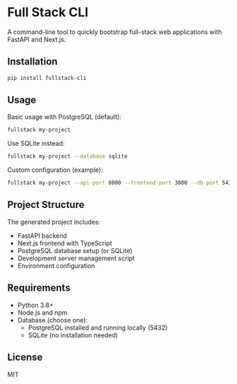 # Full Stack CLI

A command-line tool to quickly bootstrap full-stack web applications with FastAPI and Next.js.

## Installation

```bash
pip install fullstack-cli
```

## Usage

Basic usage with PostgreSQL (default):
```bash
fullstack my-project
```

Use SQLite instead:
```bash
fullstack my-project --database sqlite
```


Custom configuration (example):
```bash
fullstack my-project --api-port 8000 --frontend-port 3000 --db-port 5432 --db-name custom_db --database postgres
```

## Project Structure

The generated project includes:

- FastAPI backend
- Next.js frontend with TypeScript
- PostgreSQL database setup (or SQLite)
- Development server management script
- Environment configuration

## Requirements

- Python 3.8+
- Node.js and npm
- Database (choose one):
  - PostgreSQL installed and running locally (5432)
  - SQLite (no installation needed)

## License

MIT

